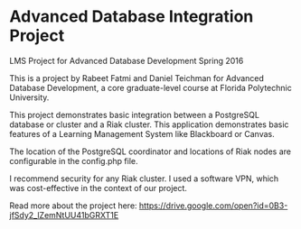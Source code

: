 # Advanced Database Integration Project

LMS Project for Advanced Database Development Spring 2016

This is a project by Rabeet Fatmi and Daniel Teichman for Advanced Database Development, a core graduate-level course at Florida Polytechnic University.

This project demonstrates basic integration between a PostgreSQL database or cluster and a Riak cluster. This application demonstrates basic features of a Learning Management System like Blackboard or Canvas.

The location of the PostgreSQL coordinator and locations of Riak nodes are configurable in the config.php file.

I recommend security for any Riak cluster. I used a software VPN, which was cost-effective in the context of our project.

Read more about the project here: https://drive.google.com/open?id=0B3-jfSdy2_lZemNtUU41bGRXT1E
